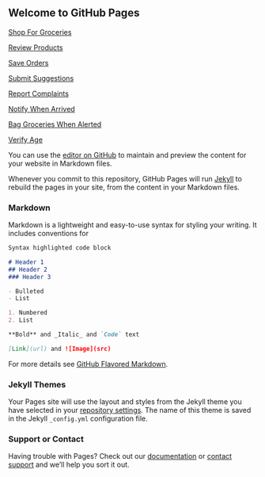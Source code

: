 ## Welcome to GitHub Pages

[Shop For Groceries](Shop-For-Groceries.html)

[Review Products](Review-Products.html)

[Save Orders](Save-Orders.html)

[Submit Suggestions](Submit-Suggestions.html)

[Report Complaints](Report-Complaints.html)

[Notify When Arrived](Notify-When-Arrived.html)

[Bag Groceries When Alerted](Bag-Groceries-When-Alerted.html)

[Verify Age](Verify-Age.html)

You can use the [editor on GitHub](https://github.com/creyes45/grocery/edit/gh-pages/index.md) to maintain and preview the content for your website in Markdown files.

Whenever you commit to this repository, GitHub Pages will run [Jekyll](https://jekyllrb.com/) to rebuild the pages in your site, from the content in your Markdown files.

### Markdown

Markdown is a lightweight and easy-to-use syntax for styling your writing. It includes conventions for

```markdown
Syntax highlighted code block

# Header 1
## Header 2
### Header 3

- Bulleted
- List

1. Numbered
2. List

**Bold** and _Italic_ and `Code` text

[Link](url) and ![Image](src)
```

For more details see [GitHub Flavored Markdown](https://guides.github.com/features/mastering-markdown/).

### Jekyll Themes

Your Pages site will use the layout and styles from the Jekyll theme you have selected in your [repository settings](https://github.com/creyes45/grocery/settings). The name of this theme is saved in the Jekyll `_config.yml` configuration file.

### Support or Contact

Having trouble with Pages? Check out our [documentation](https://docs.github.com/categories/github-pages-basics/) or [contact support](https://support.github.com/contact) and we’ll help you sort it out.
